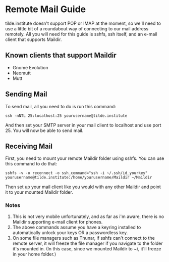 <!--
title: Remote Mail
author: Charadon
description: How to connect to your tilde.institute e-mail address remotely.
-->

# Remote Mail Guide
tilde.institute doesn't support POP or IMAP at the moment, so we'll need to use
a little bit of a roundabout way of connecting to our mail address remotely.
All you will need for this guide is sshfs, ssh itself, and an e-mail client
that supports Maildir.

## Known clients that support Maildir
- Gnome Evolution
- Neomutt
- Mutt

## Sending Mail

To send mail, all you need to do is run this command:

```
ssh -nNTL 25:localhost:25 yourusername@tilde.institute
```

And then set your SMTP server in your mail client to localhost and use port 25.
You will now be able to send mail.

## Receiving Mail
First, you need to mount your remote Maildir folder using sshfs. You can use
this command to do that:

```
sshfs -v -o reconnect -o ssh_command="ssh -i ~/.ssh/id_yourkey" yourusername@tilde.institute:/home/yourusername/Maildir ~/Maildir
```

Then set up your mail client like you would with any other Maildir and point it
to your mounted Maildir folder.

### Notes
1. This is not very mobile unfortunately, and as far as i'm aware, there is no
Maildir supporting e-mail client for phones.
2. The above commands assume you have a keyring installed to automatically
unlock your keys OR a passwordless key.
3. On some file managers such as Thunar, if sshfs can't connect to the remote
server, it will freeze the file manager if you navigate to the folder it's
mounted in. (In this case, since we mounted Maildir to ~/, it'll freeze in
your home folder.)
